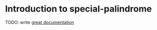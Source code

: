 # Introduction to special-palindrome

TODO: write [great documentation](http://jacobian.org/writing/what-to-write/)
